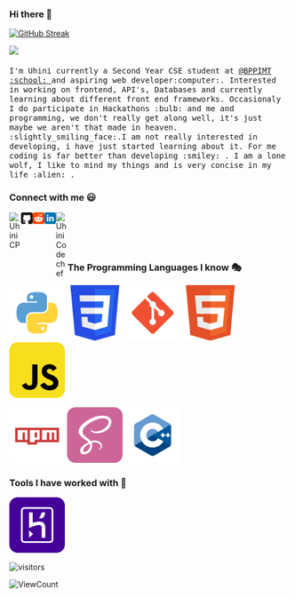 ### Hi there 👋

<!--
**Uhini0201/Uhini0201** is a ✨ _special_ ✨ repository because its `README.md` (this file) appears on your GitHub profile.

Here are some ideas to get you started:

- 🔭 I’m currently working on ...
- 🌱 I’m currently learning ...
- 👯 I’m looking to collaborate on ...
- 🤔 I’m looking for help with ...
- 💬 Ask me about ...
- 📫 How to reach me: ...
- 😄 Pronouns: ...
- ⚡ Fun fact: ...
-->

[![GitHub Streak](http://github-readme-streak-stats.herokuapp.com?user=Uhini0201&theme=neon-palenight&hide_border=true)](https://git.io/streak-stats)

<p>
  <img src="https://raw.githubusercontent.com/coderjojo/coderjojo/master/img/github.gif" width=100>
  <br><br>
  <samp>
    I'm Uhini currently a Second Year CSE student at <a href="https://www.bppimt.ac.in/">@BPPIMT :school: </a> and aspiring web developer:computer:. Interested in working on frontend, API's, Databases and currently learning about different front end frameworks. Occasionaly I do participate in Hackathons :bulb: and me and programming, we don't  really get along well, it's just maybe we aren't that made in heaven. :slightly_smiling_face:.I am not really interested in developing, i have just started learning about it. For me coding is far better than developing :smiley: . I am a lone wolf, I like to mind my things and is very concise in my life :alien: .
  </samp>
</p>

### Connect with me :smiley:

<a href="https://codeforces.com/profile/Unconditional_lover" width="21px">
  <img align="left" alt="Uhini CP" width="21px" src="https://github.com/npanuhin/Artwork/blob/master/SVG/Codeforces/Codeforces.colored.svg" />
</a>
<a href="https://github.com/Uhini0201" width="21px">
  <img align="left" alt="GitUhini" width="21px" src="https://raw.githubusercontent.com/edent/SuperTinyIcons/099dc12b59179d07d534069bc8551718f786d91a/images/svg/github.svg"/>
 </a>
<a href="#">
  <img align="left" alt="Uhini Reddit" width="21px" src="https://raw.githubusercontent.com/edent/SuperTinyIcons/099dc12b59179d07d534069bc8551718f786d91a/images/svg/reddit.svg" />
</a>
<a href="" width="21px"
<a href="https://www.linkedin.com/in/uhini-m-b423a41a1/" width="21px">
  <img align="left" alt="Uhini Linkdin" width="21px" src="https://raw.githubusercontent.com/edent/SuperTinyIcons/099dc12b59179d07d534069bc8551718f786d91a/images/svg/linkedin.svg" />
</a>
<a href="https://www.codechef.com/users/uhini0215" width="21px">
  <img align="left" alt="Uhini Codechef" width="21px" src="https://s3.amazonaws.com/codechef_shared/misc/fb-image-icon.png" />
</a>
<br/><br/>
<p align="center">
</p>
<br/>


### The Programming Languages I know :performing_arts:
<p>
  <img alt="Python" width="100px" src="https://github.com/edent/SuperTinyIcons/blob/master/images/svg/python.svg">
  <img alt="css3" width="100px" src="https://github.com/edent/SuperTinyIcons/blob/master/images/svg/css3.svg">
  <img alt="git" width="100px" src="https://github.com/edent/SuperTinyIcons/blob/master/images/svg/git.svg">
  <img alt="html5" width="100px" src="https://github.com/edent/SuperTinyIcons/blob/master/images/svg/html5.svg">
  <img alt="js" width="100px" src="https://github.com/edent/SuperTinyIcons/blob/master/images/svg/javascript.svg">
 </p>
 <p>
  <img alt="npm" width="100px" src="https://github.com/edent/SuperTinyIcons/blob/master/images/svg/npm.svg">
  <img alt="sass" width="100px" src="https://github.com/edent/SuperTinyIcons/blob/master/images/svg/sass.svg">
  <img alt="c++" width="100px" src="https://github.com/edent/SuperTinyIcons/blob/master/images/svg/cplusplus.svg">
 </p>

### Tools I have worked with :toolbox:
<img alt="heroku" width="100px" src="https://github.com/edent/SuperTinyIcons/blob/master/images/svg/heroku.svg">


![visitors](https://fork-badge.glitch.me/badge?page_id=Uhini0201/Uhini0201)

![ViewCount](https://views.whatilearened.today/views/github/Uhini0201/views.svg)
